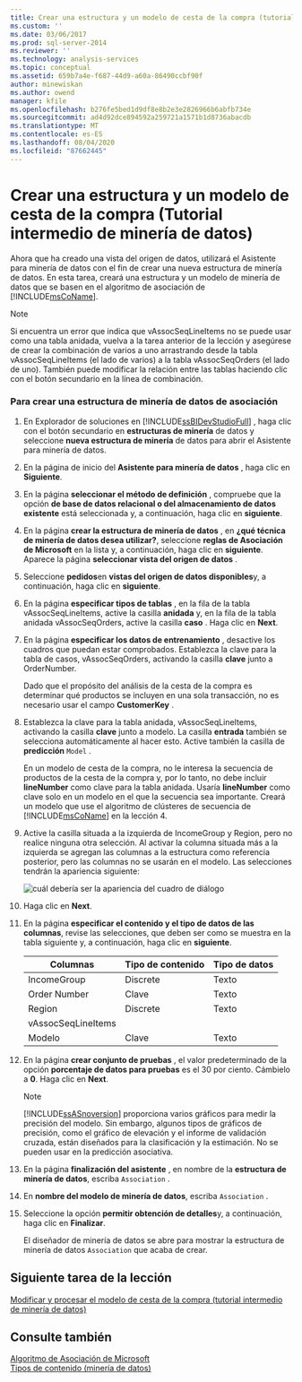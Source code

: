 ```yaml
---
title: Crear una estructura y un modelo de cesta de la compra (tutorial intermedio de minería de datos) | Microsoft Docs
ms.custom: ''
ms.date: 03/06/2017
ms.prod: sql-server-2014
ms.reviewer: ''
ms.technology: analysis-services
ms.topic: conceptual
ms.assetid: 659b7a4e-f687-44d9-a60a-86490ccbf90f
author: minewiskan
ms.author: owend
manager: kfile
ms.openlocfilehash: b276fe5bed1d9df8e8b2e3e2826966b6abfb734e
ms.sourcegitcommit: ad4d92dce894592a259721a1571b1d8736abacdb
ms.translationtype: MT
ms.contentlocale: es-ES
ms.lasthandoff: 08/04/2020
ms.locfileid: "87662445"
---
```

# <a name="creating-a-market-basket-structure-and-model-intermediate-data-mining-tutorial"></a>Crear una estructura y un modelo de cesta de la compra (Tutorial intermedio de minería de datos)
  Ahora que ha creado una vista del origen de datos, utilizará el Asistente para minería de datos con el fin de crear una nueva estructura de minería de datos. En esta tarea, creará una estructura y un modelo de minería de datos que se basen en el algoritmo de asociación de [!INCLUDE[msCoName](../includes/msconame-md.md)].  
  
> [!NOTE]  
>  Si encuentra un error que indica que vAssocSeqLineItems no se puede usar como una tabla anidada, vuelva a la tarea anterior de la lección y asegúrese de crear la combinación de varios a uno arrastrando desde la tabla vAssocSeqLineItems (el lado de varios) a la tabla vAssocSeqOrders (el lado de uno). También puede modificar la relación entre las tablas haciendo clic con el botón secundario en la línea de combinación.  
  
### <a name="to-create-an-association-mining-structure"></a>Para crear una estructura de minería de datos de asociación  
  
1.  En Explorador de soluciones en [!INCLUDE[ssBIDevStudioFull](../includes/ssbidevstudiofull-md.md)] , haga clic con el botón secundario en **estructuras de minería** de datos y seleccione **nueva estructura de minería** de datos para abrir el Asistente para minería de datos.  
  
2.  En la página de inicio del **Asistente para minería de datos** , haga clic en **Siguiente**.  
  
3.  En la página **seleccionar el método de definición** , compruebe que la opción **de base de datos relacional o del almacenamiento de datos existente** está seleccionada y, a continuación, haga clic en **siguiente**.  
  
4.  En la página **crear la estructura de minería de datos** , en **¿qué técnica de minería de datos desea utilizar?**, seleccione **reglas de Asociación de Microsoft** en la lista y, a continuación, haga clic en **siguiente**. Aparece la página **seleccionar vista del origen de datos** .  
  
5.  Seleccione **pedidos**en **vistas del origen de datos disponibles**y, a continuación, haga clic en **siguiente**.  
  
6.  En la página **especificar tipos de tablas** , en la fila de la tabla vAssocSeqLineItems, active la casilla **anidada** y, en la fila de la tabla anidada vAssocSeqOrders, active la casilla **caso** . Haga clic en **Next**.  
  
7.  En la página **especificar los datos de entrenamiento** , desactive los cuadros que puedan estar comprobados. Establezca la clave para la tabla de casos, vAssocSeqOrders, activando la casilla **clave** junto a OrderNumber.  
  
     Dado que el propósito del análisis de la cesta de la compra es determinar qué productos se incluyen en una sola transacción, no es necesario usar el campo **CustomerKey** .  
  
8.  Establezca la clave para la tabla anidada, vAssocSeqLineItems, activando la casilla **clave** junto a modelo. La casilla **entrada** también se selecciona automáticamente al hacer esto. Active también la casilla de **predicción** `Model` .  
  
     En un modelo de cesta de la compra, no le interesa la secuencia de productos de la cesta de la compra y, por lo tanto, no debe incluir **lineNumber** como clave para la tabla anidada. Usaría **lineNumber** como clave solo en un modelo en el que la secuencia sea importante. Creará un modelo que use el algoritmo de clústeres de secuencia de [!INCLUDE[msCoName](../includes/msconame-md.md)] en la lección 4.  
  
9. Active la casilla situada a la izquierda de IncomeGroup y Region, pero no realice ninguna otra selección. Al activar la columna situada más a la izquierda se agregan las columnas a la estructura como referencia posterior, pero las columnas no se usarán en el modelo. Las selecciones tendrán la apariencia siguiente:  
  
     ![cuál debería ser la apariencia del cuadro de diálogo](../../2014/tutorials/media/tutorial-configassocmodel.gif "cuál debería ser la apariencia del cuadro de diálogo")  
  
10. Haga clic en **Next**.  
  
11. En la página **especificar el contenido y el tipo de datos de las columnas**, revise las selecciones, que deben ser como se muestra en la tabla siguiente y, a continuación, haga clic en **siguiente**.  
  
    |Columnas|Tipo de contenido|Tipo de datos|  
    |-------------|------------------|---------------|  
    |IncomeGroup|Discrete|Texto|  
    |Order Number|Clave|Texto|  
    |Region|Discrete|Texto|  
    |vAssocSeqLineItems|||  
    |Modelo|Clave|Texto|  
  
12. En la página **crear conjunto de pruebas** , el valor predeterminado de la opción **porcentaje de datos para pruebas** es el 30 por ciento. Cámbielo a **0**. Haga clic en **Next**.  
  
    > [!NOTE]  
    >  [!INCLUDE[ssASnoversion](../includes/ssasnoversion-md.md)] proporciona varios gráficos para medir la precisión del modelo. Sin embargo, algunos tipos de gráficos de precisión, como el gráfico de elevación y el informe de validación cruzada, están diseñados para la clasificación y la estimación. No se pueden usar en la predicción asociativa.  
  
13. En la página **finalización del asistente** , en nombre de la **estructura de minería de datos**, escriba `Association` .  
  
14. En **nombre del modelo de minería de datos**, escriba `Association` .  
  
15. Seleccione la opción **permitir obtención de detalles**y, a continuación, haga clic en **Finalizar**.  
  
     El diseñador de minería de datos se abre para mostrar la estructura de minería de datos `Association` que acaba de crear.  
  
## <a name="next-task-in-lesson"></a>Siguiente tarea de la lección  
 [Modificar y procesar el modelo de cesta de la compra &#40;tutorial intermedio de minería de datos&#41;](../../2014/tutorials/modify-process-market-basket-model-intermediate-data-mining-tutorial.md)  
  
## <a name="see-also"></a>Consulte también  
 [Algoritmo de Asociación de Microsoft](../../2014/analysis-services/data-mining/microsoft-association-algorithm.md)   
 [Tipos de contenido &#40;minería de datos&#41;](../../2014/analysis-services/data-mining/content-types-data-mining.md)  
  
  
